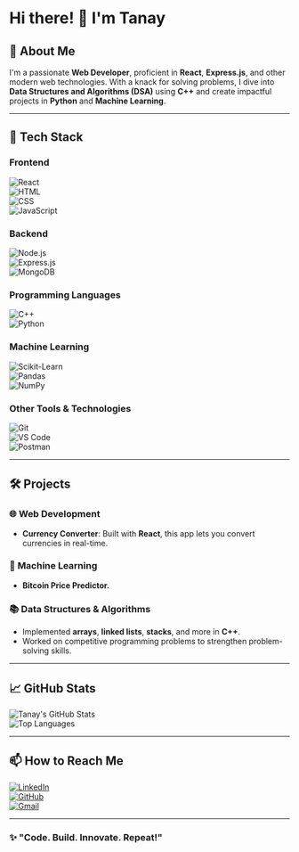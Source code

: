 # Hi there! 👋 I'm Tanay

## 🌟 About Me

I'm a passionate **Web Developer**, proficient in **React**, **Express.js**, and other modern web technologies. With a knack for solving problems, I dive into **Data Structures and Algorithms (DSA)** using **C++** and create impactful projects in **Python** and **Machine Learning**. 

---

## 🚀 Tech Stack

### **Frontend**  
![React](https://img.shields.io/badge/-React-61DAFB?style=for-the-badge&logo=react&logoColor=black)  
![HTML](https://img.shields.io/badge/-HTML-E34F26?style=for-the-badge&logo=html5&logoColor=white)  
![CSS](https://img.shields.io/badge/-CSS-1572B6?style=for-the-badge&logo=css3&logoColor=white)  
![JavaScript](https://img.shields.io/badge/-JavaScript-F7DF1E?style=for-the-badge&logo=javascript&logoColor=black)

### **Backend**  
![Node.js](https://img.shields.io/badge/-Node.js-339933?style=for-the-badge&logo=node.js&logoColor=white)  
![Express.js](https://img.shields.io/badge/-Express.js-000000?style=for-the-badge&logo=express&logoColor=white)  
![MongoDB](https://img.shields.io/badge/-MongoDB-47A248?style=for-the-badge&logo=mongodb&logoColor=white)

### **Programming Languages**  
![C++](https://img.shields.io/badge/-C++-00599C?style=for-the-badge&logo=c%2B%2B&logoColor=white)  
![Python](https://img.shields.io/badge/-Python-3776AB?style=for-the-badge&logo=python&logoColor=white)

### **Machine Learning**   
![Scikit-Learn](https://img.shields.io/badge/-Scikit%20Learn-F7931E?style=for-the-badge&logo=scikit-learn&logoColor=white)  
![Pandas](https://img.shields.io/badge/-Pandas-150458?style=for-the-badge&logo=pandas&logoColor=white)  
![NumPy](https://img.shields.io/badge/-NumPy-013243?style=for-the-badge&logo=numpy&logoColor=white)

### **Other Tools & Technologies**  
![Git](https://img.shields.io/badge/-Git-F05032?style=for-the-badge&logo=git&logoColor=white)  
![VS Code](https://img.shields.io/badge/-VS%20Code-007ACC?style=for-the-badge&logo=visual-studio-code&logoColor=white)  
![Postman](https://img.shields.io/badge/-Postman-FF6C37?style=for-the-badge&logo=postman&logoColor=white)

---

## 🛠️ Projects

### 🌐 **Web Development**
- **Currency Converter**: Built with **React**, this app lets you convert currencies in real-time.

### 🤖 **Machine Learning**
- **Bitcoin Price Predictor.**

### 📚 **Data Structures & Algorithms**
- Implemented **arrays**, **linked lists**, **stacks**, and more in **C++**.
- Worked on competitive programming problems to strengthen problem-solving skills.

---

## 📈 GitHub Stats
![Tanay's GitHub Stats](https://github-readme-stats.vercel.app/api?username=tanay&show_icons=true&theme=radical)  
![Top Languages](https://github-readme-stats.vercel.app/api/top-langs/?username=tanay&layout=compact&theme=radical)

---

## 📫 How to Reach Me

[![LinkedIn](https://img.shields.io/badge/-LinkedIn-0077B5?style=for-the-badge&logo=linkedin&logoColor=white)](https://linkedin.com/in/tanay-kumar-a581102b3/)  
[![GitHub](https://img.shields.io/badge/-GitHub-181717?style=for-the-badge&logo=github&logoColor=white)](https://github.com/acode-42)  
[![Gmail](https://img.shields.io/badge/-Gmail-D14836?style=for-the-badge&logo=gmail&logoColor=white)](mailto:tanayk726@gmail.com)

---

### ✨ "Code. Build. Innovate. Repeat!"
